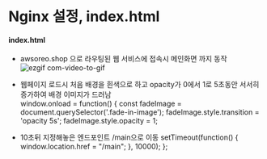 # Nginx 설정, index.html









#### index.html
- awsoreo.shop 으로 라우팅된 웹 서비스에 접속시 메인화면 까지 동작
![ezgif com-video-to-gif](https://github.com/Dr-pep4/project/assets/102319207/aa46d5f4-140e-446e-a9ef-59b94fadf28f)

- 웹페이지 로드시 처음 배경을 흰색으로 하고 opacity가 0에서 1로 5초동안 서서히 증가하여 배경 이미지가 드러남        
        window.onload = function() {
            const fadeImage = document.querySelector('.fade-in-image');
            fadeImage.style.transition = 'opacity 5s';
            fadeImage.style.opacity = 1;


- 10초뒤 지정해놓은 엔드포인트 /main으로 이동
            setTimeout(function() {
                window.location.href = "/main";
            }, 10000);
        };
